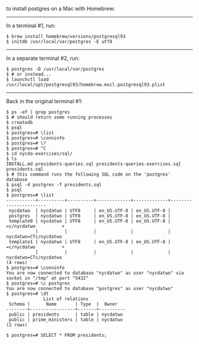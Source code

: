 

to install postgres on a Mac with Homebrew:

----

In a terminal #1, run:

    $ brew install homebrew/versions/postgresql93
    $ initdb /usr/local/var/postgres -E utf8

----

In a separate terminal #2, run:

    $ postgres -D /usr/local/var/postgres
    $ # or instead...
    $ launchctl load /usr/local/opt/postgresql93/homebrew.mxcl.postgresql93.plist

----

Back in the original terminal #1:

    $ ps -ef | grep postgres
    $ # should return some running processes
    $ createdb
    $ psql
    $ postgres=# \list
    $ postgres=# \conninfo
    $ postgres=# \?
    $ postgres=# ^C
    $ cd nycda-exercises/sql/
    $ ls
    INSTALL.md presidents-queries.sql presidents-queries-exercises.sql presidents.sql
    $ # this command runs the following SQL code on the 'postgres' database
    $ psql -d postgres -f presidents.sql
    $ psql
    $ postgres=# \list
    -----------+----------+----------+-------------+-------------+-----------------------
     nycdatwo  | nycdatwo | UTF8     | en_US.UTF-8 | en_US.UTF-8 |
     postgres  | nycdatwo | UTF8     | en_US.UTF-8 | en_US.UTF-8 |
     template0 | nycdatwo | UTF8     | en_US.UTF-8 | en_US.UTF-8 | =c/nycdatwo          +
               |          |          |             |             | nycdatwo=CTc/nycdatwo
     template1 | nycdatwo | UTF8     | en_US.UTF-8 | en_US.UTF-8 | =c/nycdatwo          +
               |          |          |             |             | nycdatwo=CTc/nycdatwo
    (4 rows)
    $ postgres=# \conninfo
    You are now connected to database "nycdatwo" as user "nycdatwo" via socket in "/tmp" at port "5432"
    $ postgres=# \c postgres
    You are now connected to database "postgres" as user "nycdatwo"
    $ postgres=# \dt
                  List of relations
     Schema |      Name       | Type  |  Owner
    --------+-----------------+-------+----------
     public | presidents      | table | nycdatwo
     public | prime_ministers | table | nycdatwo
    (2 rows)

    $ postgres=# SELECT * FROM presidents;


